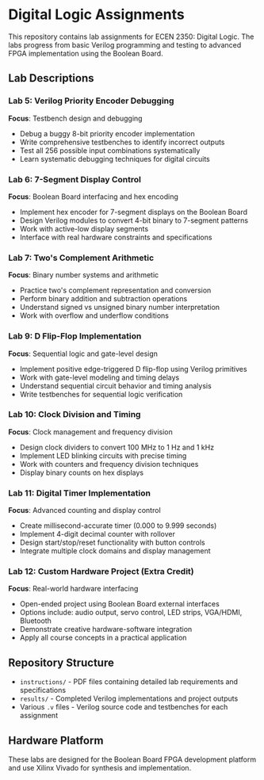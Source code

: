 # Digital Logic Assignments

This repository contains lab assignments for ECEN 2350: Digital Logic. The labs progress from basic Verilog programming and testing to advanced FPGA implementation using the Boolean Board.

## Lab Descriptions

### Lab 5: Verilog Priority Encoder Debugging
**Focus**: Testbench design and debugging
- Debug a buggy 8-bit priority encoder implementation
- Write comprehensive testbenches to identify incorrect outputs
- Test all 256 possible input combinations systematically
- Learn systematic debugging techniques for digital circuits

### Lab 6: 7-Segment Display Control
**Focus**: Boolean Board interfacing and hex encoding
- Implement hex encoder for 7-segment displays on the Boolean Board
- Design Verilog modules to convert 4-bit binary to 7-segment patterns
- Work with active-low display segments
- Interface with real hardware constraints and specifications

### Lab 7: Two's Complement Arithmetic
**Focus**: Binary number systems and arithmetic
- Practice two's complement representation and conversion
- Perform binary addition and subtraction operations
- Understand signed vs unsigned binary number interpretation
- Work with overflow and underflow conditions

### Lab 9: D Flip-Flop Implementation
**Focus**: Sequential logic and gate-level design
- Implement positive edge-triggered D flip-flop using Verilog primitives
- Work with gate-level modeling and timing delays
- Understand sequential circuit behavior and timing analysis
- Write testbenches for sequential logic verification

### Lab 10: Clock Division and Timing
**Focus**: Clock management and frequency division
- Design clock dividers to convert 100 MHz to 1 Hz and 1 kHz
- Implement LED blinking circuits with precise timing
- Work with counters and frequency division techniques
- Display binary counts on hex displays

### Lab 11: Digital Timer Implementation
**Focus**: Advanced counting and display control
- Create millisecond-accurate timer (0.000 to 9.999 seconds)
- Implement 4-digit decimal counter with rollover
- Design start/stop/reset functionality with button controls
- Integrate multiple clock domains and display management

### Lab 12: Custom Hardware Project (Extra Credit)
**Focus**: Real-world hardware interfacing
- Open-ended project using Boolean Board external interfaces
- Options include: audio output, servo control, LED strips, VGA/HDMI, Bluetooth
- Demonstrate creative hardware-software integration
- Apply all course concepts in a practical application

## Repository Structure

- `instructions/` - PDF files containing detailed lab requirements and specifications
- `results/` - Completed Verilog implementations and project outputs
- Various `.v` files - Verilog source code and testbenches for each assignment

## Hardware Platform

These labs are designed for the Boolean Board FPGA development platform and use Xilinx Vivado for synthesis and implementation.

